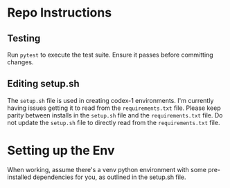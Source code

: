 # Repo Instructions

## Testing
Run `pytest` to execute the test suite. Ensure it passes before committing changes.

## Editing setup.sh
The `setup.sh` file is used in creating codex-1 environments. I'm currently having issues getting it to read from the `requirements.txt` file. Please keep parity between installs in the `setup.sh` file and the `requirements.txt` file. Do not update the `setup.sh` file to directly read from the `requirements.txt` file.

# Setting up the Env
When working, assume there's a venv python environment with some pre-installed dependencies for you, as outlined in the setup.sh file.
